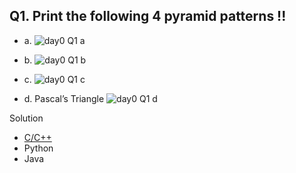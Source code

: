 ## Q1. Print the following 4 pyramid patterns !!
- a. 
![day0 Q1 a](https://github.com/perceptron00/Data-Structure-and-Algorithms-Learning-Path/blob/master/Images/Day0/d0q1a.JPG)

- b. 
![day0 Q1 b](https://github.com/perceptron00/Data-Structure-and-Algorithms-Learning-Path/blob/master/Images/Day0/d0q1b.JPG)

- c. 
![day0 Q1 c](https://github.com/perceptron00/Data-Structure-and-Algorithms-Learning-Path/blob/master/Images/Day0/d0q1c.JPG)

- d. Pascal’s Triangle 
![day0 Q1 d](https://github.com/perceptron00/Data-Structure-and-Algorithms-Learning-Path/blob/master/Images/Day0/d0q1d.JPG)

Solution
 - [C/C++](https://github.com/perceptron00/Data-Structure-and-Algorithms-Learning-Path/tree/master/Solutions/Day0%20Basics%20of%20programming)
 - Python
 - Java

